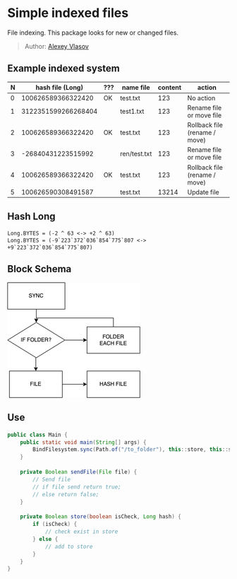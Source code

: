 # Simple indexed files

File indexing. This package looks for new or changed files.

> Author: [Alexey Vlasov](https://github.com/adideas)

## Example indexed system

| N   | hash file (Long)    | ??? | name file    | content | action                        |
|-----|---------------------|-----|--------------|---------|-------------------------------|
| 0   | 100626589366322420  | OK  | test.txt     | 123     | No action                     |
| 1   | 3122351599266268404 |     | test1.txt    | 123     | Rename file or move file      |
| 2   | 100626589366322420  | OK  | test.txt     | 123     | Rollback file (rename / move) |
| 3   | -26840431223515992  |     | ren/test.txt | 123     | Rename file or move file      |
| 4   | 100626589366322420  | OK  | test.txt     | 123     | Rollback file (rename / move) |
| 5   | 100626590308491587  |     | test.txt     | 13214   | Update file                   |

## Hash Long
```
Long.BYTES = (-2 ^ 63 <-> +2 ^ 63)
Long.BYTES = (-9`223`372`036`854`775`807 <-> +9`223`372`036`854`775`807)
```

## Block Schema
![BlockSchema.png](BlockSchema.png "BlockSchema.png")

## Use
```java
public class Main {
    public static void main(String[] args) {
        BindFilesystem.sync(Path.of("/to_folder"), this::store, this::sendFile);
    }
    
    private Boolean sendFile(File file) {
        // Send file
        // if file send return true;
        // else return false;
    }
    
    private Boolean store(boolean isCheck, Long hash) {
        if (isCheck) {
            // check exist in store
        } else {
            // add to store
        }
    }
}
```
